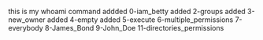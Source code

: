 this is my whoami command
addded 0-iam_betty
added 2-groups
added 3-new_owner
added 4-empty
added 5-execute
6-multiple_permissions
7-everybody
8-James_Bond
9-John_Doe
11-directories_permissions
